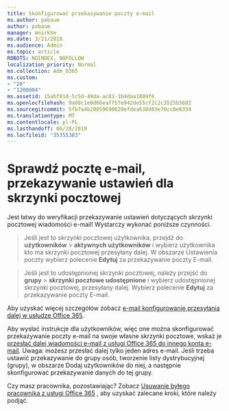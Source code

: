 ```yaml
---
title: Skonfigurować przekazywanie poczty e-mail
ms.author: pebaum
author: pebaum
manager: mnirkhe
ms.date: 3/21/2018
ms.audience: Admin
ms.topic: article
ROBOTS: NOINDEX, NOFOLLOW
localization_priority: Normal
ms.collection: Adm_O365
ms.custom:
- "20"
- "1200004"
ms.assetid: 15abf81d-5c5d-49da-ac81-1b4daa1809f6
ms.openlocfilehash: 9a88c1e0d66eaff5fe942de55cf2c2c3525b5602
ms.sourcegitcommit: 5fb7a4b28859690020efdea630d03e70cc0e6334
ms.translationtype: MT
ms.contentlocale: pl-PL
ms.lasthandoff: 06/28/2019
ms.locfileid: "35355383"
---
```

# <a name="check-the-email-forwarding-settings-for-a-mailbox"></a>Sprawdź pocztę e-mail, przekazywanie ustawień dla skrzynki pocztowej

Jest łatwy do weryfikacji przekazywanie ustawień dotyczących skrzynki pocztowej wiadomości e-mail! Wystarczy wykonać poniższe czynności.
  
> Jeśli jest to skrzynki pocztowej użytkownika, przejdź do **użytkowników** \> **aktywnych użytkowników** i wybierz użytkownika kto ma skrzynki pocztowej przesyłany dalej. W obszarze Ustawienia poczty wybierz polecenie **Edytuj** za przekazywanie poczty E-mail.
    
> Jeśli jest to udostępnionej skrzynki pocztowej, należy przejść do **grupy** \> **skrzynki pocztowe udostępnione** i wybierz udostępnionej skrzynki pocztowej, przesyłany dalej. Wybierz polecenie **Edytuj** za przekazywanie poczty E-mail.

Aby uzyskać więcej szczegółów zobacz [e-mail konfigurowanie przesyłania dalej w usłudze Office 365](https://support.office.com/article/Configure-email-forwarding-in-Office-365-ab5eb117-0f22-4fa7-a662-3a6bdb0add74).
  
Aby wysłać instrukcje dla użytkowników, więc one można skonfigurować przekazywanie poczty e-mail na swoje własne skrzynki pocztowe, wskaż je [przesłać dalej wiadomości e-mail z usługi Office 365 do innego konta e-mail](https://support.office.com/article/Forward-email-from-Office-365-to-another-email-account-1ed4ee1e-74f8-4f53-a174-86b748ff6a0e). Uwaga: możesz przesłać dalej tylko jeden adres e-mail. Jeśli trzeba ustawić przekazywanie do grupy osób, tworzenie listy dystrybucyjnej (grupy), w obszarze Dodaj użytkowników do niej, a następnie skonfigurować przekazywanie danych do tej grupy.
  
Czy masz pracownika, pozostawiając? Zobacz [Usuwanie byłego pracownika z usługi Office 365](https://support.office.com/article/Remove-a-former-employee-from-Office-365-44d96212-4d90-4027-9aa9-a95eddb367d1.aspx) , aby uzyskać zalecane kroki, które należy podjąć.
  